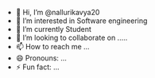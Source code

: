 - 👋 Hi, I’m @nallurikavya20
- 👀 I’m interested in Software engineering
- 🌱 I’m currently Student
- 💞️ I’m looking to collaborate on .....
- 📫 How to reach me ...
- 😄 Pronouns: ...
- ⚡ Fun fact: ...

<!---
nallurikavya20/nallurikavya20 is a ✨ special ✨ repository because its `README.md` (this file) appears on your GitHub profile.
You can click the Preview link to take a look at your changes.
--->
